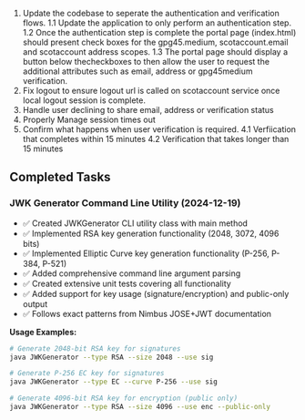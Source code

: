 1. Update the codebase to seperate the authentication and verification flows.
   1.1 Update the application to only perform an authentication step.
   1.2 Once the authentication step is complete the portal page (index.html) should present check boxes for the gpg45.medium, scotaccount.email and scotaccount address scopes.
   1.3 The portal page should display a button below thecheckboxes to then allow the user to request the additional attributes such as email, address or gpg45medium verification.
2. Fix logout to ensure logout url is called on scotaccount service once local logout session is complete.
3. Handle user declining to share email, address or verification status
4. Properly Manage session times out
5. Confirm what happens when user verification is required.
   4.1 Verfiication that completes within 15 minutes
   4.2 Verification that takes longer than 15 minutes

## Completed Tasks

### JWK Generator Command Line Utility (2024-12-19)

- ✅ Created JWKGenerator CLI utility class with main method
- ✅ Implemented RSA key generation functionality (2048, 3072, 4096 bits)
- ✅ Implemented Elliptic Curve key generation functionality (P-256, P-384, P-521)
- ✅ Added comprehensive command line argument parsing
- ✅ Created extensive unit tests covering all functionality
- ✅ Added support for key usage (signature/encryption) and public-only output
- ✅ Follows exact patterns from Nimbus JOSE+JWT documentation

**Usage Examples:**

```bash
# Generate 2048-bit RSA key for signatures
java JWKGenerator --type RSA --size 2048 --use sig

# Generate P-256 EC key for signatures
java JWKGenerator --type EC --curve P-256 --use sig

# Generate 4096-bit RSA key for encryption (public only)
java JWKGenerator --type RSA --size 4096 --use enc --public-only
```
